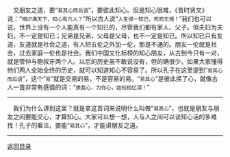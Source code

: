 &emsp;交朋友之道，要“``易其心而后语``”，要彼此知心。但是知心很难，《昔时贤文》说：“``相识满天下，知心有几人？``”所以古人说“``人生得一知已，死而无憾！``”我们也可以说，世界上没有一个人能真有一个知已的，尽管我们都有家人、父子。但夫妇为夫妇，不一定是知已；兄弟是兄弟，父母是父母，也不一定是知已。所以知已只有友道，友道就是社会之道，有人把五伦之外加一伦，那是不通的。朋友一伦就是社会，过去家庭一伦也是社会。我们中国文化标榜的知心朋友，从古到今只有一对，就是管仲与鲍叔牙两个人。以后的历史虽不敢说没有，但的确很少。如果大家懂得他们两人全始全终的历史，就可以知道知心不容易了。所以孔子在这里提到“``易其心而后语``”，这个“``易``”就是交易的易，不是容易的易。“``易其心``”是彼此换了心，就像古人一首非常有感情的词：“``换我心，为你心，始知相忆深！``”
___
&emsp;我们为什么讲到这里？就是拿这首词来说明什么叫做“``易其心``”，也就是朋友与朋友之间要能交心，才算知心。大家可以想一想，人与人之间可以谈知心话的多难找！孔子的看法，要能“``易其心``”，才能讲朋友之道。
___
[返回目录](../../../master/README.md#目录)